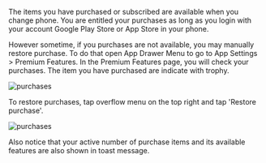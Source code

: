 The items you have purchased or subscribed are available when you change phone. You are entitled your purchases as long as you login with your account Google Play Store or App Store in your phone. 

However sometime, if you purchases are not available, you may manually restore purchase. To do that open App Drawer Menu to go to App Settings > Premium Features. In the Premium Features page, you will check your purchases. The item you have purchased are indicate with trophy. 

![purchases](https://yathit-assets.storage.googleapis.com/screenshot/sma-purchases.png)


To restore purchases, tap overflow menu on the top right and tap 'Restore purchase'. 

![purchases](https://yathit-assets.storage.googleapis.com/screenshot/sma-restore-purchase.gif)

Also notice that your active number of purchase items and its available features are also shown in toast message. 
